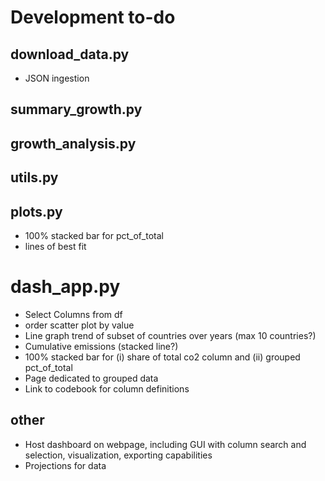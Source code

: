 # Development to-do

## download_data.py
- JSON ingestion

## summary_growth.py

## growth_analysis.py

## utils.py

## plots.py
- 100% stacked bar for pct_of_total 
- lines of best fit

# dash_app.py
- Select Columns from df
- order scatter plot by value
- Line graph trend of subset of countries over years (max 10 countries?)
- Cumulative emissions (stacked line?)
- 100% stacked bar for (i) share of total co2 column and (ii) grouped pct_of_total
- Page dedicated to grouped data
- Link to codebook for column definitions

## other
- Host dashboard on webpage, including GUI with column search and selection, visualization, exporting capabilities
- Projections for data